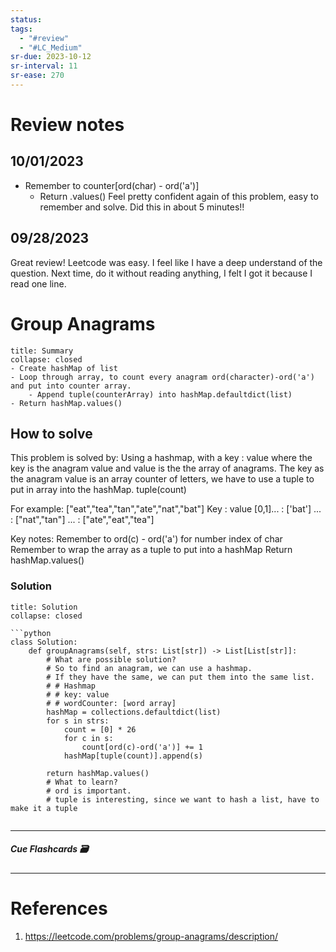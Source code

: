 ```yaml
---
status: 
tags:
  - "#review"
  - "#LC_Medium"
sr-due: 2023-10-12
sr-interval: 11
sr-ease: 270
---
```

# Review notes
## 10/01/2023
- Remember to counter[ord(char) - ord('a')]
	- Return .values()
Feel pretty confident again of this problem, easy to remember and solve. Did this in about 5 minutes!!
## 09/28/2023
Great review! Leetcode was easy. I feel like I have a deep understand of the question.
Next time, do it without reading anything, I felt I got it because I read one line.
# Group Anagrams
```ad-tldr
title: Summary
collapse: closed
- Create hashMap of list
- Loop through array, to count every anagram ord(character)-ord('a') and put into counter array.
	- Append tuple(counterArray) into hashMap.defaultdict(list)
- Return hashMap.values()
```
## How to solve

This problem is solved by:
Using a hashmap, with a key : value where the key is the anagram value and value is the the array of anagrams.
The key as the anagram value is an array counter of letters, we have to use a tuple to put in array into the hashMap. tuple(count)

For example:
["eat","tea","tan","ate","nat","bat"]
Key : value
[0,1]... : ['bat']
... : ["nat","tan"]
... : ["ate","eat","tea"]

Key notes:
Remember to ord(c) - ord('a') for number index of char
Remember to wrap the array as a tuple to put into a hashMap
Return hashMap.values()

### Solution
```ad-tldr
title: Solution
collapse: closed

```python
class Solution:
    def groupAnagrams(self, strs: List[str]) -> List[List[str]]:
        # What are possible solution?
        # So to find an anagram, we can use a hashmap.
        # If they have the same, we can put them into the same list.
        # # Hashmap
        # # key: value
        # # wordCounter: [word array]
        hashMap = collections.defaultdict(list)
        for s in strs:
            count = [0] * 26
            for c in s:
                count[ord(c)-ord('a')] += 1
            hashMap[tuple(count)].append(s)

        return hashMap.values()
        # What to learn?
        # ord is important.
        # tuple is interesting, since we want to hash a list, have to make it a tuple
        

```

---
##### Cue Flashcards 🗃

---
# References
1. https://leetcode.com/problems/group-anagrams/description/

